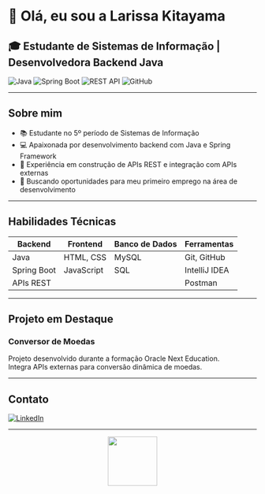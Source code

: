 # 👋 Olá, eu sou a Larissa Kitayama

## 🎓 Estudante de Sistemas de Informação | Desenvolvedora Backend Java

![Java](https://img.shields.io/badge/Java-ED8B00?style=for-the-badge&logo=java&logoColor=white)
![Spring Boot](https://img.shields.io/badge/Spring_Boot-6DB33F?style=for-the-badge&logo=spring&logoColor=white)
![REST API](https://img.shields.io/badge/REST_API-61DAFB?style=for-the-badge&logo=rest&logoColor=black)
![GitHub](https://img.shields.io/badge/GitHub-181717?style=for-the-badge&logo=github&logoColor=white)

---

## Sobre mim

- 📚 Estudante no 5º período de Sistemas de Informação  
- 💻 Apaixonada por desenvolvimento backend com Java e Spring Framework  
- 🚀 Experiência em construção de APIs REST e integração com APIs externas  
- 🔎 Buscando oportunidades para meu primeiro emprego na área de desenvolvimento  

---

## Habilidades Técnicas

| Backend        | Frontend       | Banco de Dados    | Ferramentas       |
| -------------- | -------------- | ----------------- | ----------------- |
| Java           | HTML, CSS      | MySQL             | Git, GitHub       |
| Spring Boot    | JavaScript     | SQL               | IntelliJ IDEA     |
| APIs REST      |                |                   | Postman           |

---

## Projeto em Destaque

### Conversor de Moedas  
Projeto desenvolvido durante a formação Oracle Next Education.  
Integra APIs externas para conversão dinâmica de moedas.



---

## Contato

[![LinkedIn](https://img.shields.io/badge/LinkedIn-0A66C2?style=for-the-badge&logo=linkedin&logoColor=white)](https://www.linkedin.com/in/larissa-kitayama/)  

---

<div align="center">
  <img height="100" src="https://github-readme-stats.vercel.app/api?username=larissakita&show_icons=true&theme=dark" />
</div>
